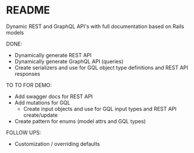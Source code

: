# README

Dynamic REST and GraphQL API's with full documentation based on Rails models

DONE:

* Dynamically generate REST API
* Dynamically generate GraphQL API (queries)
* Create serializers and use for GQL object type definitions and REST API responses

TO TO FOR DEMO:

* Add swagger docs for REST API
* Add mutations for GQL
  * Create input objects and use for GQL input types and REST API create/update
* Create pattern for enums (model attrs and GQL types)

FOLLOW UPS:

* Customization / overriding defaults

